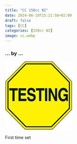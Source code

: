 ```yaml
---
title: "CC 150cc NI"
date: 2024-06-10T15:21:58+02:00
draft: false
tags: [CC]
categories: [150cc NI]
image: cc.webp
---
```

### ... by ...
![Nothing there](testing.jpg)

First time set